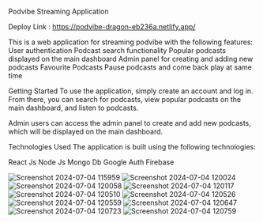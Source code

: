 Podvibe Streaming Application

Deploy Link : https://podvibe-dragon-eb236a.netlify.app/

This is a web application for streaming podvibe with the following features:
User authentication
Podcast search functionality
Popular podcasts displayed on the main dashboard
Admin panel for creating and adding new podcasts
Favourite Podcasts
Pause podcasts and come back play at same time

Getting Started
To use the application, simply create an account and log in. From there, you can search for podcasts, view popular podcasts on the main dashboard, and listen to podcasts.

Admin users can access the admin panel to create and add new podcasts, which will be displayed on the main dashboard.

Technologies Used
The application is built using the following technologies:

React Js
Node Js
Mongo Db
Google Auth
Firebase


![Screenshot 2024-07-04 115959](https://github.com/shrikant215/new_podvibe/assets/128452488/e161650e-3431-4408-9a83-18e0ffb24453)
![Screenshot 2024-07-04 120024](https://github.com/shrikant215/new_podvibe/assets/128452488/b6975355-4f6c-4ee7-ab17-432a3320c405)
![Screenshot 2024-07-04 120058](https://github.com/shrikant215/new_podvibe/assets/128452488/7ee229d4-305c-4f29-a800-26daf76fd49c)
![Screenshot 2024-07-04 120117](https://github.com/shrikant215/new_podvibe/assets/128452488/ebb6c61f-364e-48c3-bc62-3ddc68efb170)
![Screenshot 2024-07-04 120510](https://github.com/shrikant215/new_podvibe/assets/128452488/64906828-389b-43e9-828e-5507680c9449)
![Screenshot 2024-07-04 120526](https://github.com/shrikant215/new_podvibe/assets/128452488/ae2a5757-bc13-4f3a-b5ed-5a1e69203347)
![Screenshot 2024-07-04 120559](https://github.com/shrikant215/new_podvibe/assets/128452488/a27cfda4-e4bc-4029-bef2-e7842e576f0f)
![Screenshot 2024-07-04 120647](https://github.com/shrikant215/new_podvibe/assets/128452488/4ed9fb63-0faf-409e-874d-6800c30f15ee)
![Screenshot 2024-07-04 120723](https://github.com/shrikant215/new_podvibe/assets/128452488/891f06ce-27b6-4385-bf9a-c57206d121b9)
![Screenshot 2024-07-04 120759](https://github.com/shrikant215/new_podvibe/assets/128452488/d8e1d873-610b-4692-868d-8b567d00a479)


